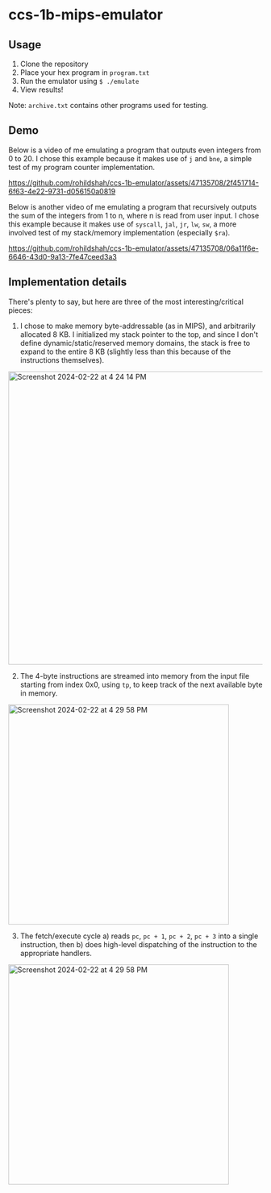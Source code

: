 # ccs-1b-mips-emulator

## Usage
1. Clone the repository
2. Place your hex program in `program.txt`
3. Run the emulator using `$ ./emulate`
4. View results!

Note: `archive.txt` contains other programs used for testing.

## Demo

Below is a video of me emulating a program that outputs even integers from 0 to 20. I chose this example because it makes use of `j` and `bne`, a simple test of my program counter implementation.

https://github.com/rohildshah/ccs-1b-emulator/assets/47135708/2f451714-6f63-4e22-9731-d056150a0819

Below is another video of me emulating a program that recursively outputs the sum of the integers from 1 to n, where n is read from user input. I chose this example because it makes use of `syscall`, `jal`, `jr`, `lw`, `sw`, a more involved test of my stack/memory implementation (especially `$ra`).

https://github.com/rohildshah/ccs-1b-emulator/assets/47135708/06a11f6e-6646-43d0-9a13-7fe47ceed3a3

## Implementation details

There's plenty to say, but here are three of the most interesting/critical pieces:

1. I chose to make memory byte-addressable (as in MIPS), and arbitrarily allocated 8 KB. I initialized my stack pointer to the top, and since I don't define dynamic/static/reserved memory domains, the stack is free to expand to the entire 8 KB (slightly less than this because of the instructions themselves).
<img width="582" alt="Screenshot 2024-02-22 at 4 24 14 PM" src="https://github.com/rohildshah/ccs-1b-emulator/assets/47135708/9912c048-cf01-49d4-8681-101340c8a373">

2. The 4-byte instructions are streamed into memory from the input file starting from index 0x0, using `tp`, to keep track of the next available byte in memory.
<img width="437" alt="Screenshot 2024-02-22 at 4 29 58 PM" src="https://github.com/rohildshah/ccs-1b-emulator/assets/47135708/4ffd2a87-4ed5-463c-b8f3-7eb158c041fa">

3. The fetch/execute cycle a) reads `pc`, `pc + 1`, `pc + 2`, `pc + 3` into a single instruction, then b) does high-level dispatching of the instruction to the appropriate handlers.
<img width="437" alt="Screenshot 2024-02-22 at 4 29 58 PM" src="https://github.com/rohildshah/ccs-1b-emulator/assets/47135708/6d325b82-0bd8-4b64-b977-c39d7e8e6ea5">
